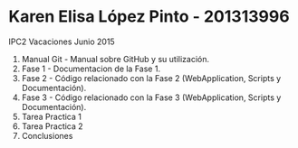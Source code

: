 # Karen Elisa López Pinto - 201313996
IPC2 Vacaciones Junio 2015

1. Manual Git - Manual sobre GitHub y su utilización.
2. Fase 1 - Documentacion de la Fase 1.
3. Fase 2 - Código relacionado con la Fase 2 (WebApplication, Scripts y Documentación).
4. Fase 3 - Código relacionado con la Fase 3 (WebApplication, Scripts y Documentación).
5. Tarea Practica 1
6. Tarea Practica 2
7. Conclusiones
